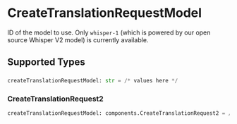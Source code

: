 # CreateTranslationRequestModel

ID of the model to use. Only `whisper-1` (which is powered by our open source Whisper V2 model) is currently available.



## Supported Types

### 

```python
createTranslationRequestModel: str = /* values here */
```

### CreateTranslationRequest2

```python
createTranslationRequestModel: components.CreateTranslationRequest2 = /* values here */
```

